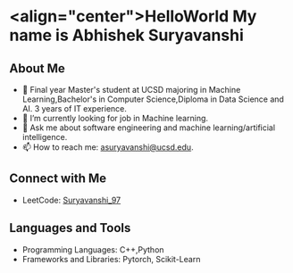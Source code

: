 # <align="center">HelloWorld My name is Abhishek Suryavanshi

## About Me
- 🔭 Final year Master's student at UCSD majoring in Machine Learning,Bachelor's in Computer Science,Diploma in Data Science and AI. 3 years of IT experience.
- 🤝 I’m currently looking for job in Machine learning.
- 💬 Ask me about software engineering and machine learning/artificial intelligence.
- 📫 How to reach me: asuryavanshi@ucsd.edu.


## Connect with Me
- LeetCode: [Suryavanshi_97](https://leetcode.com/Suryavanshi_97/)

## Languages and Tools
- Programming Languages: C++,Python
- Frameworks and Libraries: Pytorch, Scikit-Learn



